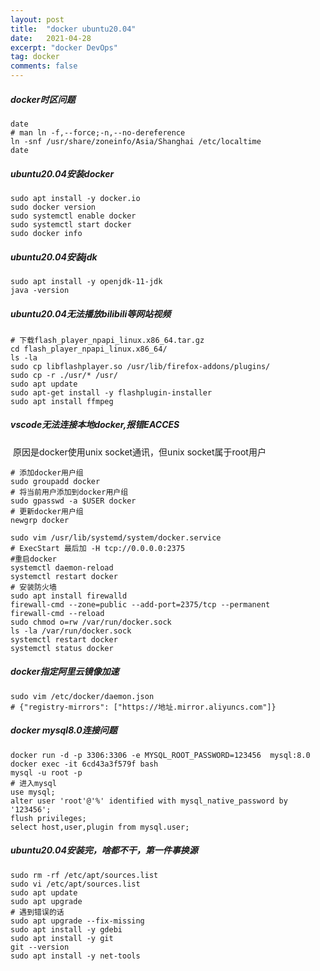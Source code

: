 ```yaml
---
layout: post
title:  "docker ubuntu20.04"
date:   2021-04-28
excerpt: "docker DevOps"
tag: docker
comments: false
---
```


##### docker时区问题

```shell
date
# man ln -f,--force;-n,--no-dereference
ln -snf /usr/share/zoneinfo/Asia/Shanghai /etc/localtime
date
```
##### ubuntu20.04安装docker

```shell
sudo apt install -y docker.io
sudo docker version
sudo systemctl enable docker
sudo systemctl start docker
sudo docker info
```

##### ubuntu20.04安装jdk

```shell
sudo apt install -y openjdk-11-jdk
java -version
```

##### ubuntu20.04无法播放bilibili等网站视频

```shell
# 下载flash_player_npapi_linux.x86_64.tar.gz
cd flash_player_npapi_linux.x86_64/
ls -la
sudo cp libflashplayer.so /usr/lib/firefox-addons/plugins/
sudo cp -r ./usr/* /usr/
sudo apt update
sudo apt-get install -y flashplugin-installer
sudo apt install ffmpeg
```

##### vscode无法连接本地docker,报错EACCES

​    原因是docker使用unix socket通讯，但unix socket属于root用户

```shell
# 添加docker用户组
sudo groupadd docker
# 将当前用户添加到docker用户组
sudo gpasswd -a $USER docker
# 更新docker用户组
newgrp docker
```

```shell
sudo vim /usr/lib/systemd/system/docker.service
# ExecStart 最后加 -H tcp://0.0.0.0:2375
#重启docker
systemctl daemon-reload
systemctl restart docker
# 安装防火墙
sudo apt install firewalld
firewall-cmd --zone=public --add-port=2375/tcp --permanent
firewall-cmd --reload
sudo chmod o=rw /var/run/docker.sock
ls -la /var/run/docker.sock
systemctl restart docker
systemctl status docker
```

##### docker指定阿里云镜像加速

```shell
sudo vim /etc/docker/daemon.json
# {"registry-mirrors": ["https://地址.mirror.aliyuncs.com"]}
```

##### docker mysql8.0连接问题

```shell
docker run -d -p 3306:3306 -e MYSQL_ROOT_PASSWORD=123456  mysql:8.0
docker exec -it 6cd43a3f579f bash
mysql -u root -p
# 进入mysql
use mysql;
alter user 'root'@'%' identified with mysql_native_password by '123456';
flush privileges;
select host,user,plugin from mysql.user;
```

##### ubuntu20.04安装完，啥都不干，第一件事换源

```shell
sudo rm -rf /etc/apt/sources.list
sudo vi /etc/apt/sources.list
sudo apt update
sudo apt upgrade
# 遇到错误的话
sudo apt upgrade --fix-missing
sudo apt install -y gdebi
sudo apt install -y git
git --version
sudo apt install -y net-tools
```

